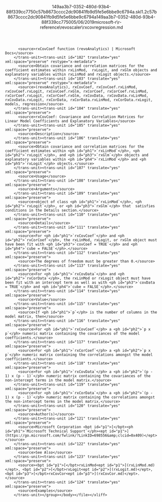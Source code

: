<?xml version="1.0"?><xliff version="1.2" xmlns="urn:oasis:names:tc:xliff:document:1.2" xmlns:xsi="http://www.w3.org/2001/XMLSchema-instance" xsi:schemaLocation="urn:oasis:names:tc:xliff:document:1.2 xliff-core-1.2-transitional.xsd"><file datatype="xml" original="rxcovregression.md" source-language="en-US" target-language="en-US"><header><tool tool-id="mdxliff" tool-name="mdxliff" tool-version="1.0-1931010" tool-company="Microsoft" /><xliffext:skl_file_name xmlns:xliffext="urn:microsoft:content:schema:xliffextensions">149aa3b7-0352-480d-93b4-88f339cc7750c57b8673cccc2dc90841fb9d5fe5e6bbe9c6794a.skl</xliffext:skl_file_name><xliffext:version xmlns:xliffext="urn:microsoft:content:schema:xliffextensions">1.2</xliffext:version><xliffext:ms.openlocfilehash xmlns:xliffext="urn:microsoft:content:schema:xliffextensions">c57b8673cccc2dc90841fb9d5fe5e6bbe9c6794a</xliffext:ms.openlocfilehash><xliffext:ms.sourcegitcommit xmlns:xliffext="urn:microsoft:content:schema:xliffextensions">149aa3b7-0352-480d-93b4-88f339cc7750</xliffext:ms.sourcegitcommit><xliffext:ms.lasthandoff xmlns:xliffext="urn:microsoft:content:schema:xliffextensions">05/06/2019</xliffext:ms.lasthandoff><xliffext:ms.openlocfilepath xmlns:xliffext="urn:microsoft:content:schema:xliffextensions">microsoft-r\r-reference\revoscaler\rxcovregression.md</xliffext:ms.openlocfilepath></header><body><group id="content" extype="content"><trans-unit id="101" translate="yes" xml:space="preserve" restype="x-metadata">
          <source>rxCovCoef function (revoAnalytics) | Microsoft Docs</source>
        </trans-unit><trans-unit id="102" translate="yes" xml:space="preserve" restype="x-metadata">
          <source>Obtain covariance and correlation matrices for the coefficient estimates within rxLinMod,  rxLogit, and rxGlm objects and explanatory variables within rxLinMod and rxLogit objects.</source>
        </trans-unit><trans-unit id="103" translate="yes" xml:space="preserve" restype="x-metadata">
          <source>(revoAnalytics), rxCovCoef, rxCovCoef.rxLinMod, rxCovCoef.rxLogit, rxCovCoef.rxGlm, rxCorCoef, rxCorCoef.rxLinMod, rxCorCoef.rxLogit, rxCorCoef.rxGlm, rxCovData, rxCovData.rxLinMod, rxCovData.rxLogit, rxCorData, rxCorData.rxLinMod, rxCorData.rxLogit, models, regression</source>
        </trans-unit><trans-unit id="104" translate="yes" xml:space="preserve">
          <source>rxCovCoef: Covariance and Correlation Matrices for Linear Model Coefficients and Explanatory Variables</source>
        </trans-unit><trans-unit id="105" translate="yes" xml:space="preserve">
          <source>Description</source>
        </trans-unit><trans-unit id="106" translate="yes" xml:space="preserve">
          <source>Obtain covariance and correlation matrices for the coefficient estimates within <ph id="ph1">`rxLinMod`</ph>, <ph id="ph2">`rxLogit`</ph>, and <ph id="ph3">`rxGlm`</ph> objects and explanatory variables within <ph id="ph4">`rxLinMod`</ph> and <ph id="ph5">`rxLogit`</ph> objects.</source>
        </trans-unit><trans-unit id="107" translate="yes" xml:space="preserve">
          <source>Usage</source>
        </trans-unit><trans-unit id="108" translate="yes" xml:space="preserve">
          <source>Arguments</source>
        </trans-unit><trans-unit id="109" translate="yes" xml:space="preserve">
          <source>object of class <ph id="ph1">`rxLinMod`</ph>, <ph id="ph2">`rxLogit`</ph>, or <ph id="ph3">`rxGlm`</ph> that  satisfies conditions in the Details section.</source>
        </trans-unit><trans-unit id="110" translate="yes" xml:space="preserve">
          <source>Details</source>
        </trans-unit><trans-unit id="111" translate="yes" xml:space="preserve">
          <source>For <ph id="ph1">`rxCovCoef`</ph> and <ph id="ph2">`rxCorCoef`</ph>, the rxLinMod, rxLogit, or rxGlm object must have been fit with <ph id="ph3">`covCoef = TRUE`</ph> and <ph id="ph4">`cube = FALSE`</ph>.</source>
        </trans-unit><trans-unit id="112" translate="yes" xml:space="preserve">
          <source>The degrees of freedom must be greater than 0.</source>
        </trans-unit><trans-unit id="113" translate="yes" xml:space="preserve">
          <source>For <ph id="ph1">`rxCovData`</ph> and <ph id="ph2">`rxCorData`</ph>, the rxLinMod or rxLogit object must have been fit with an intercept term as well as with <ph id="ph3">`covData = TRUE`</ph> and <ph id="ph4">`cube = FALSE`</ph>.</source>
        </trans-unit><trans-unit id="114" translate="yes" xml:space="preserve">
          <source>Value</source>
        </trans-unit><trans-unit id="115" translate="yes" xml:space="preserve">
          <source>If <ph id="ph1">`p`</ph> is the number of columns in the model matrix, then</source>
        </trans-unit><trans-unit id="116" translate="yes" xml:space="preserve">
          <source>For <ph id="ph1">`rxCovCoef`</ph> a <ph id="ph2">`p x p`</ph> numeric matrix containing the covariances of the model coefficients.</source>
        </trans-unit><trans-unit id="117" translate="yes" xml:space="preserve">
          <source>For <ph id="ph1">`rxCorCoef`</ph> a <ph id="ph2">`p x p`</ph> numeric matrix containing the correlations amongst the model coefficients.</source>
        </trans-unit><trans-unit id="118" translate="yes" xml:space="preserve">
          <source>For <ph id="ph1">`rxCovData`</ph> a <ph id="ph2">`(p - 1) x (p - 1)`</ph> numeric matrix containing the covariances of the non-intercept terms in the model matrix.</source>
        </trans-unit><trans-unit id="119" translate="yes" xml:space="preserve">
          <source>For <ph id="ph1">`rxCorData`</ph> a <ph id="ph2">`(p - 1) x (p - 1)`</ph> numeric matrix containing the correlations amongst the non-intercept terms in the model matrix.</source>
        </trans-unit><trans-unit id="120" translate="yes" xml:space="preserve">
          <source>Author(s)</source>
        </trans-unit><trans-unit id="121" translate="yes" xml:space="preserve">
          <source>Microsoft Corporation <bpt id="p1">[</bpt><ph id="ph1">`Microsoft Technical Support`</ph><ept id="p1">](https://go.microsoft.com/fwlink/?LinkID=698556&amp;clcid=0x409)</ept></source>
        </trans-unit><trans-unit id="122" translate="yes" xml:space="preserve">
          <source>See Also</source>
        </trans-unit><trans-unit id="123" translate="yes" xml:space="preserve">
          <source><bpt id="p1">[</bpt>rxLinMod<ept id="p1">](rxLinMod.md)</ept>, <bpt id="p2">[</bpt>rxLogit<ept id="p2">](rxLogit.md)</ept>, <bpt id="p3">[</bpt>rxCovCor<ept id="p3">](rxCovCor.md)</ept>.</source>
        </trans-unit><trans-unit id="124" translate="yes" xml:space="preserve">
          <source>Examples</source>
        </trans-unit></group></body></file></xliff>